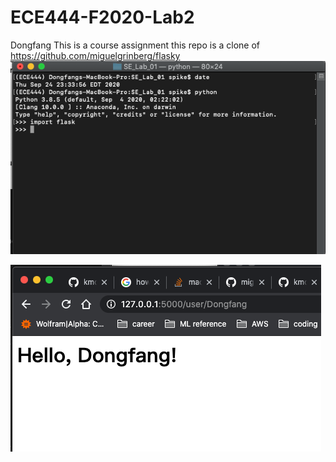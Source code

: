 # ECE444-F2020-Lab2
Dongfang This is a course assignment this repo is a clone of https://github.com/miguelgrinberg/flasky 
![Optional Text](https://github.com/kmomuphnie/ECE444-F2020-Lab2/blob/master/act1.png)

![Optional Text](https://github.com/kmomuphnie/ECE444-F2020-Lab2/blob/master/act2.png)

